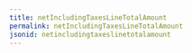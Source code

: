 ```yaml
---
title: netIncludingTaxesLineTotalAmount
permalink: netIncludingTaxesLineTotalAmount
jsonid: netincludingtaxeslinetotalamount
---
```


